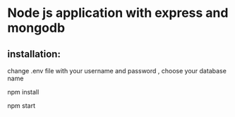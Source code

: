 # Node js application with express and mongodb

## installation:
change .env file with your username and password , choose your database name

npm install

npm start 
